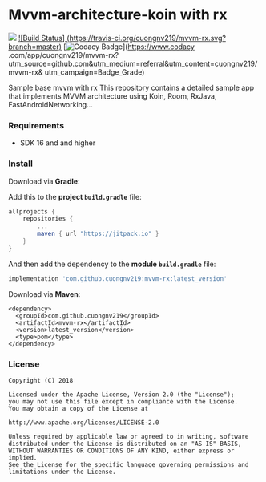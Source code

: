 # Mvvm-architecture-koin with rx

[![](https://jitpack.io/v/cuongnv219/mvvm-rx.svg)](https://jitpack.io/#cuongnv219/mvvm-rx) [![Build Status]
(https://travis-ci.org/cuongnv219/mvvm-rx.svg?branch=master)](https://travis-ci.org/cuongnv219/mvvm-rx) [![Codacy
Badge](https://api.codacy.com/project/badge/Grade/76a3276b749e4be7bfb39c56314b11d3)](https://www.codacy
.com/app/cuongnv219/mvvm-rx?utm_source=github.com&amp;utm_medium=referral&amp;utm_content=cuongnv219/mvvm-rx&amp;
utm_campaign=Badge_Grade)

Sample base mvvm with rx
This repository contains a detailed sample app that implements MVVM architecture using Koin, Room, RxJava, FastAndroidNetworking...

### Requirements
* SDK 16 and and higher

### Install
Download via **Gradle**:

Add this to the **project `build.gradle`** file:
```gradle
allprojects {
    repositories {
        ...
        maven { url "https://jitpack.io" }
    }
}
```

And then add the dependency to the **module `build.gradle`** file:
```gradle
implementation 'com.github.cuongnv219:mvvm-rx:latest_version'
```

Download via **Maven**:
```
<dependency>
  <groupId>com.github.cuongnv219</groupId>
  <artifactId>mvvm-rx</artifactId>
  <version>latest_version</version>
  <type>pom</type>
</dependency>
```

### License
```
Copyright (C) 2018

Licensed under the Apache License, Version 2.0 (the "License");
you may not use this file except in compliance with the License.
You may obtain a copy of the License at

http://www.apache.org/licenses/LICENSE-2.0

Unless required by applicable law or agreed to in writing, software
distributed under the License is distributed on an "AS IS" BASIS,
WITHOUT WARRANTIES OR CONDITIONS OF ANY KIND, either express or implied.
See the License for the specific language governing permissions and
limitations under the License.
```
